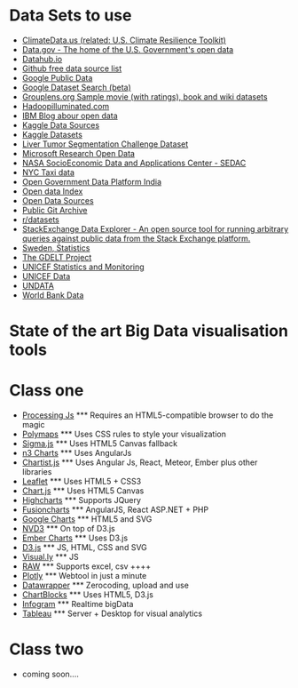# Data Sets to use

- [ClimateData.us (related: U.S. Climate Resilience Toolkit)](http://www.climatedata.us/)
- [Data.gov - The home of the U.S. Government's open data](https://catalog.data.gov/dataset)
- [Datahub.io](https://datahub.io/)
- [Github free data source list](http://www.datasciencecentral.com/profiles/blogs/great-github-list-of-public-data-sets)
- [Google Public Data](http://www.google.com/publicdata/directory)
- [Google Dataset Search (beta)](https://toolbox.google.com/datasetsearch)
- [Grouplens.org Sample movie (with ratings), book and wiki datasets](https://grouplens.org/datasets/)
- [Hadoopilluminated.com](http://hadoopilluminated.com/hadoop_illuminated/Public_Bigdata_Sets.html)
- [IBM Blog abour open data](http://www.datasciencecentral.com/profiles/blogs/the-free-big-data-sources-everyone-should-know)
- [Kaggle Data Sources](https://www.kaggle.com/wiki/DataSources)
- [Kaggle Datasets](https://www.kaggle.com/datasets)
- [Liver Tumor Segmentation Challenge Dataset](http://www.lits-challenge.com/)
- [Microsoft Research Open Data](https://msropendata.com/)
- [NASA SocioEconomic Data and Applications Center - SEDAC](http://sedac.ciesin.columbia.edu/)
- [NYC Taxi data](http://chriswhong.github.io/nyctaxi/)
- [Open Government Data Platform India](https://data.gov.in/)
- [Open data Index](http://index.okfn.org/)
- [Open Data Sources](https://github.com/datasciencemasters/data)
- [Public Git Archive](https://github.com/src-d/datasets/tree/master/PublicGitArchive)
- [r/datasets](https://www.reddit.com/r/datasets/)
- [StackExchange Data Explorer - An open source tool for running arbitrary queries against public data from the Stack Exchange platform.](http://data.stackexchange.com/)
- [Sweden, Statistics](http://www.scb.se/en/)
- [The GDELT Project](http://gdeltproject.org/)
- [UNICEF Statistics and Monitoring](https://www.unicef.org/statistics/index_24287.html)
- [UNICEF Data](https://data.unicef.org/)
- [UNDATA](http://data.un.org/)
- [World Bank Data](http://data.worldbank.org/)

# State of the art Big Data visualisation tools

# Class one
- [Processing Js](http://processingjs.org/) *** Requires an HTML5-compatible browser to do the magic
- [Polymaps](http://polymaps.org/) *** Uses CSS rules to style your visualization
- [Sigma.js](http://sigmajs.org/) *** Uses HTML5 Canvas fallback
- [n3 Charts](https://github.com/n3-charts) *** Uses AngularJs
- [Chartist.js](https://gionkunz.github.io/chartist-js/) *** Uses Angular Js, React, Meteor, Ember plus other libraries
- [Leaflet](http://leafletjs.com/) *** Uses HTML5 + CSS3
- [Chart.js](http://www.chartjs.org/) *** Uses HTML5 Canvas
- [Highcharts](https://www.highcharts.com/) *** Supports JQuery
- [Fusioncharts](http://www.fusioncharts.com/) *** AngularJS, React ASP.NET + PHP
- [Google Charts](https://developers.google.com/chart/) *** HTML5 and SVG
- [NVD3](http://nvd3.org/) *** On top of D3.js
- [Ember Charts](http://addepar.github.io/ember-charts/) *** Uses D3.js
- [D3.js](http://d3js.org/) *** JS, HTML, CSS and SVG
- [Visual.ly](http://visual.ly/) *** JS
- [RAW](http://raw.densitydesign.org/) *** Supports excel, csv ++++
- [Plotly](https://plot.ly/) *** Webtool in just a minute
- [Datawrapper](https://datawrapper.de/) *** Zerocoding, upload and use
- [ChartBlocks](http://www.chartblocks.com/en/) *** Uses HTML5, D3.js
- [Infogram](https://infogr.am/) *** Realtime bigData
- [Tableau](http://www.tableau.com/) *** Server + Desktop for visual analytics

# Class two

- coming soon....
